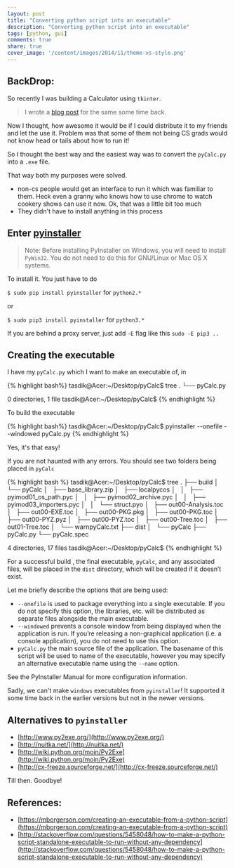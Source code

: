 ```yaml
---
layout: post
title: "Converting python script into an executable"
description: "Converting python script into an executable"
tags: [python, gui]
comments: true
share: true
cover_image: '/content/images/2014/11/theme-vs-style.png'
---
```


## BackDrop: 

So recently I was building a Calculator using `tkinter`. 

>I wrote a [blog post](http://tasdikrahman.me/2015/11/06/Building-a-calculator/) for the same some time back.

Now I thought, how awesome it would be if I could distribute it to my friends and let the use it. Problem was that some of them not being CS grads would not know head or tails about how to run it!

So I thought the best way and the easiest way was to convert the `pyCalc.py` into a `.exe` file.

That way both my purposes were solved.

- non-cs people would get an interface to run it which was familiar to them. Heck even a granny who knows how to use chrome to watch cookery shows can use it now. Ok, that was a little bit too much
- They didn't have to install anything in this process

## Enter [pyinstaller](https://github.com/pyinstaller/pyinstaller/)

>Note: Before installing PyInstaller on Windows, you will need to install `PyWin32`. You do not need to do this for GNU/Linux or Mac OS X systems.

To install it. You just have to do 

`$ sudo pip install pyinstaller` for `python2.*`

or 

`$ sudo pip3 install pyinstaller` for `python3.*`

If you are behind a proxy server, just add `-E` flag like this `sudo -E pip3 ..`

## Creating the executable

I have my `pyCalc.py` which I want to make an executable of, in 

{% highlight bash%}
tasdik@Acer:~/Desktop/pyCalc$ tree
.
└── pyCalc.py

0 directories, 1 file
tasdik@Acer:~/Desktop/pyCalc$
{% endhighlight %}

To build the executable 

{% highlight bash%}
tasdik@Acer:~/Desktop/pyCalc$ pyinstaller --onefile --windowed pyCalc.py
{% endhighlight %}

Yes, it's that easy!

If you are not haunted with any errors. You should see two folders being placed in `pyCalc`

{% highlight bash %}
tasdik@Acer:~/Desktop/pyCalc$ tree
.
├── build
│   └── pyCalc
│       ├── base_library.zip
│       ├── localpycos
│       │   ├── pyimod01_os_path.pyc
│       │   ├── pyimod02_archive.pyc
│       │   ├── pyimod03_importers.pyc
│       │   └── struct.pyo
│       ├── out00-Analysis.toc
│       ├── out00-EXE.toc
│       ├── out00-PKG.pkg
│       ├── out00-PKG.toc
│       ├── out00-PYZ.pyz
│       ├── out00-PYZ.toc
│       ├── out00-Tree.toc
│       ├── out01-Tree.toc
│       └── warnpyCalc.txt
├── dist
│   └── pyCalc
├── pyCalc.py
└── pyCalc.spec

4 directories, 17 files
tasdik@Acer:~/Desktop/pyCalc$ 
{% endhighlight %}

For a successful build , the final executable, `pyCalc`, and any associated files, will be placed in the `dist` directory, which will be created if it doesn’t exist.

Let me briefly describe the options that are being used:

* `--onefile` is used to package everything into a single executable. If you do not specify this option, the libraries, etc. will be distributed as separate files alongside the main executable.
* `--windowed` prevents a console window from being displayed when the application is run. If you’re releasing a non-graphical application (i.e. a console application), you do not need to use this option.
* `pyCalc.py` the main source file of the application. The basename of this script will be used to name of the executable, however you may specify an alternative executable name using the `--name` option.


See the PyInstaller Manual for more configuration information.

Sadly, we can't make `windows` executables from `pyinstaller`! It supported it some time back in the earlier versions but not in the newer versions.

## Alternatives to `pyinstaller`

* [http://www.py2exe.org/](http://www.py2exe.org/)
* [http://nuitka.net/](http://nuitka.net/)
* [http://wiki.python.org/moin/Py2Exe](http://wiki.python.org/moin/Py2Exe)
* [http://cx-freeze.sourceforge.net/](http://cx-freeze.sourceforge.net/)

Till then. Goodbye!

## References:

* [https://mborgerson.com/creating-an-executable-from-a-python-script](https://mborgerson.com/creating-an-executable-from-a-python-script)
* [http://stackoverflow.com/questions/5458048/how-to-make-a-python-script-standalone-executable-to-run-without-any-dependency](http://stackoverflow.com/questions/5458048/how-to-make-a-python-script-standalone-executable-to-run-without-any-dependency)
